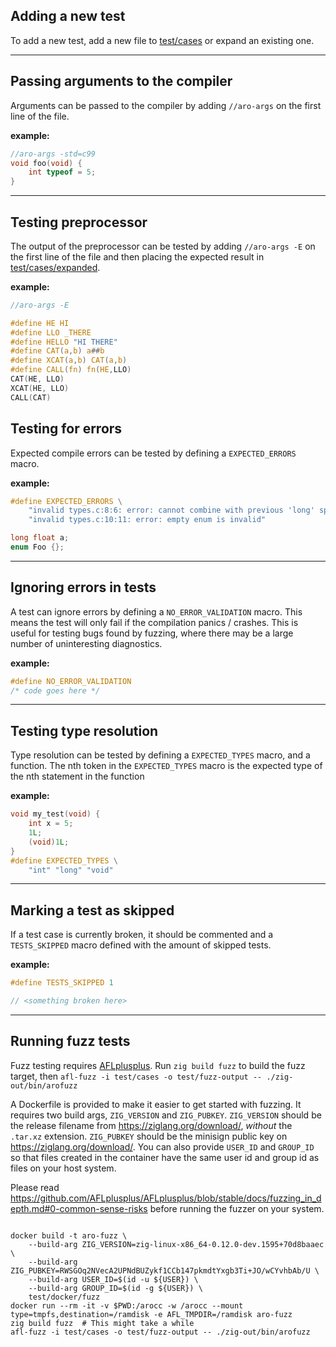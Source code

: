 ## Adding a new test
To add a new test, add a new file to [test/cases](/test/cases) or expand an existing one.

---
## Passing arguments to the compiler
Arguments can be passed to the compiler by adding `//aro-args` on the first line of the file.

**example:**
```c
//aro-args -std=c99
void foo(void) {
	int typeof = 5;
}

```
---
## Testing preprocessor
The output of the preprocessor can be tested by adding `//aro-args -E` on
the first line of the file and then placing the expected result in [test/cases/expanded](/test/cases/expanded).

**example:**
```c
//aro-args -E

#define HE HI
#define LLO _THERE
#define HELLO "HI THERE"
#define CAT(a,b) a##b
#define XCAT(a,b) CAT(a,b)
#define CALL(fn) fn(HE,LLO)
CAT(HE, LLO)
XCAT(HE, LLO)
CALL(CAT)
```


## Testing for errors
Expected compile errors can be tested by defining a `EXPECTED_ERRORS` macro.

**example:**
```c
#define EXPECTED_ERRORS \
    "invalid types.c:8:6: error: cannot combine with previous 'long' specifier" \
    "invalid types.c:10:11: error: empty enum is invalid"

long float a;
enum Foo {};
```
---
## Ignoring errors in tests
A test can ignore errors by defining a `NO_ERROR_VALIDATION` macro. This means the test will only fail if the
compilation panics / crashes. This is useful for testing bugs found by fuzzing, where there may be a large number of
uninteresting diagnostics.

**example:**
```c
#define NO_ERROR_VALIDATION
/* code goes here */
```
---
## Testing type resolution
Type resolution can be tested by defining a `EXPECTED_TYPES` macro, and a function.
The nth token in the `EXPECTED_TYPES` macro is the expected type of the nth statement
in the function

**example:**
```c
void my_test(void) {
    int x = 5;
    1L;
    (void)1L;
}
#define EXPECTED_TYPES \
    "int" "long" "void"
```
---
## Marking a test as skipped
If a test case is currently broken, it should be commented and a `TESTS_SKIPPED` macro defined with the amount of skipped tests.

**example:**
```c
#define TESTS_SKIPPED 1

// <something broken here>
```
---
## Running fuzz tests
Fuzz testing requires [AFLplusplus](https://github.com/AFLplusplus/AFLplusplus). Run `zig build fuzz` to build the fuzz target,
then `afl-fuzz -i test/cases -o test/fuzz-output -- ./zig-out/bin/arofuzz`

A Dockerfile is provided to make it easier to get started with fuzzing. It requires two build args,
`ZIG_VERSION` and `ZIG_PUBKEY`. `ZIG_VERSION` should be the release filename from https://ziglang.org/download/, *without*
the `.tar.xz` extension. `ZIG_PUBKEY` should be the minisign public key on https://ziglang.org/download/. You can also
provide `USER_ID` and `GROUP_ID` so that files created in the container have the same user id and group id as files on
your host system.

Please read https://github.com/AFLplusplus/AFLplusplus/blob/stable/docs/fuzzing_in_depth.md#0-common-sense-risks before
running the fuzzer on your system.

```sh-session

docker build -t aro-fuzz \
    --build-arg ZIG_VERSION=zig-linux-x86_64-0.12.0-dev.1595+70d8baaec \
    --build-arg ZIG_PUBKEY=RWSGOq2NVecA2UPNdBUZykf1CCb147pkmdtYxgb3Ti+JO/wCYvhbAb/U \
    --build-arg USER_ID=$(id -u ${USER}) \
    --build-arg GROUP_ID=$(id -g ${USER}) \
    test/docker/fuzz
docker run --rm -it -v $PWD:/arocc -w /arocc --mount type=tmpfs,destination=/ramdisk -e AFL_TMPDIR=/ramdisk aro-fuzz
zig build fuzz  # This might take a while
afl-fuzz -i test/cases -o test/fuzz-output -- ./zig-out/bin/arofuzz
```
